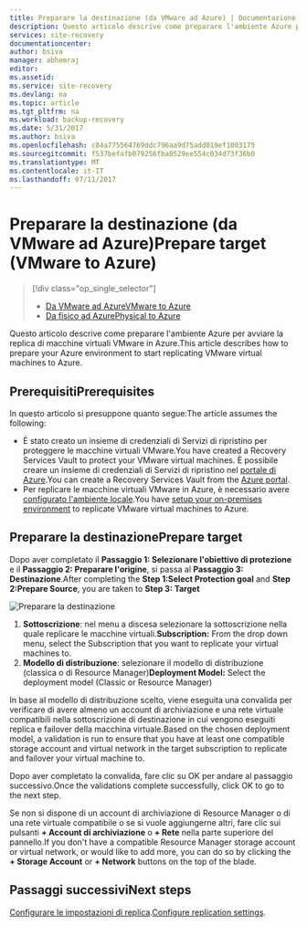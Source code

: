 ```yaml
---
title: Preparare la destinazione (da VMware ad Azure) | Documentazione Microsoft
description: Questo articolo descrive come preparare l'ambiente Azure per avviare la replica di macchine virtuali VMware in Azure.
services: site-recovery
documentationcenter: 
author: bsiva
manager: abhemraj
editor: 
ms.assetid: 
ms.service: site-recovery
ms.devlang: na
ms.topic: article
ms.tgt_pltfrm: na
ms.workload: backup-recovery
ms.date: 5/31/2017
ms.author: bsiva
ms.openlocfilehash: c84a775564769ddc796aa9d75add019ef1003175
ms.sourcegitcommit: f537befafb079256fba0529ee554c034d73f36b0
ms.translationtype: MT
ms.contentlocale: it-IT
ms.lasthandoff: 07/11/2017
---
```

# <a name="prepare-target-vmware-to-azure"></a><span data-ttu-id="3aea9-103">Preparare la destinazione (da VMware ad Azure)</span><span class="sxs-lookup"><span data-stu-id="3aea9-103">Prepare target (VMware to Azure)</span></span>
> [!div class="op_single_selector"]
> * [<span data-ttu-id="3aea9-104">Da VMware ad Azure</span><span class="sxs-lookup"><span data-stu-id="3aea9-104">VMware to Azure</span></span>](./site-recovery-prepare-target-vmware-to-azure.md)
> * [<span data-ttu-id="3aea9-105">Da fisico ad Azure</span><span class="sxs-lookup"><span data-stu-id="3aea9-105">Physical to Azure</span></span>](./site-recovery-prepare-target-physical-to-azure.md)

<span data-ttu-id="3aea9-106">Questo articolo descrive come preparare l'ambiente Azure per avviare la replica di macchine virtuali VMware in Azure.</span><span class="sxs-lookup"><span data-stu-id="3aea9-106">This article describes how to prepare your Azure environment to start replicating VMware virtual machines to Azure.</span></span>

## <a name="prerequisites"></a><span data-ttu-id="3aea9-107">Prerequisiti</span><span class="sxs-lookup"><span data-stu-id="3aea9-107">Prerequisites</span></span>

<span data-ttu-id="3aea9-108">In questo articolo si presuppone quanto segue:</span><span class="sxs-lookup"><span data-stu-id="3aea9-108">The article assumes the following:</span></span>
- <span data-ttu-id="3aea9-109">È stato creato un insieme di credenziali di Servizi di ripristino per proteggere le macchine virtuali VMware.</span><span class="sxs-lookup"><span data-stu-id="3aea9-109">You have created a Recovery Services Vault to protect your VMware virtual machines.</span></span> <span data-ttu-id="3aea9-110">È possibile creare un insieme di credenziali di Servizi di ripristino nel [portale di Azure](http://portal.azure.com "portale di Azure").</span><span class="sxs-lookup"><span data-stu-id="3aea9-110">You can create a Recovery Services Vault from the [Azure portal](http://portal.azure.com "Azure portal").</span></span>
- <span data-ttu-id="3aea9-111">Per replicare le macchine virtuali VMware in Azure, è necessario avere [configurato l'ambiente locale](./site-recovery-set-up-vmware-to-azure.md).</span><span class="sxs-lookup"><span data-stu-id="3aea9-111">You have [setup your on-premises environment](./site-recovery-set-up-vmware-to-azure.md) to replicate VMware virtual machines to Azure.</span></span>

## <a name="prepare-target"></a><span data-ttu-id="3aea9-112">Preparare la destinazione</span><span class="sxs-lookup"><span data-stu-id="3aea9-112">Prepare target</span></span>

<span data-ttu-id="3aea9-113">Dopo aver completato il **Passaggio 1: Selezionare l'obiettivo di protezione** e il **Passaggio 2: Preparare l'origine**, si passa al **Passaggio 3: Destinazione**.</span><span class="sxs-lookup"><span data-stu-id="3aea9-113">After completing the **Step 1:Select Protection goal** and **Step 2:Prepare Source**, you are taken to **Step 3: Target**</span></span>

![Preparare la destinazione](./media/site-recovery-prepare-target-vmware-to-azure/prepare-target-vmware-to-azure.png)

1. <span data-ttu-id="3aea9-115">**Sottoscrizione**: nel menu a discesa selezionare la sottoscrizione nella quale replicare le macchine virtuali.</span><span class="sxs-lookup"><span data-stu-id="3aea9-115">**Subscription:** From the drop down menu, select the Subscription that you want to replicate your virtual machines to.</span></span>
2. <span data-ttu-id="3aea9-116">**Modello di distribuzione**: selezionare il modello di distribuzione (classica o di Resource Manager)</span><span class="sxs-lookup"><span data-stu-id="3aea9-116">**Deployment Model:** Select the deployment model (Classic or Resource Manager)</span></span>

<span data-ttu-id="3aea9-117">In base al modello di distribuzione scelto, viene eseguita una convalida per verificare di avere almeno un account di archiviazione e una rete virtuale compatibili nella sottoscrizione di destinazione in cui vengono eseguiti replica e failover della macchina virtuale.</span><span class="sxs-lookup"><span data-stu-id="3aea9-117">Based on the chosen deployment model, a validation is run to ensure that you have at least one compatible storage account and virtual network in the target subscription to replicate and failover your virtual machine to.</span></span>

<span data-ttu-id="3aea9-118">Dopo aver completato la convalida, fare clic su OK per andare al passaggio successivo.</span><span class="sxs-lookup"><span data-stu-id="3aea9-118">Once the validations complete successfully, click OK to go to the next step.</span></span>

<span data-ttu-id="3aea9-119">Se non si dispone di un account di archiviazione di Resource Manager o di una rete virtuale compatibile o se si vuole aggiungerne altri, fare clic sui pulsanti **+ Account di archiviazione** o **+ Rete** nella parte superiore del pannello.</span><span class="sxs-lookup"><span data-stu-id="3aea9-119">If you don't have a compatible Resource Manager storage account or virtual network, or would like to add more, you can do so by clicking the **+ Storage Account** or **+ Network** buttons on the top of the blade.</span></span>

## <a name="next-steps"></a><span data-ttu-id="3aea9-120">Passaggi successivi</span><span class="sxs-lookup"><span data-stu-id="3aea9-120">Next steps</span></span>
<span data-ttu-id="3aea9-121">[Configurare le impostazioni di replica](./site-recovery-setup-replication-settings-vmware.md).</span><span class="sxs-lookup"><span data-stu-id="3aea9-121">[Configure replication settings](./site-recovery-setup-replication-settings-vmware.md).</span></span>
